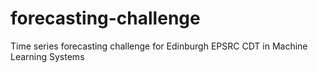 # forecasting-challenge
Time series forecasting challenge for Edinburgh EPSRC CDT in Machine Learning Systems
